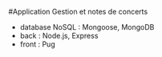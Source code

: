 #Application Gestion et notes de concerts

- database NoSQL : Mongoose, MongoDB 
- back : Node.js, Express
- front : Pug